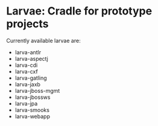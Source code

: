 # Larvae: Cradle for prototype projects

Currently available larvae are:

* larva-antlr
* larva-aspectj
* larva-cdi
* larva-cxf
* larva-gatling
* larva-jaxb
* larva-jboss-mgmt
* larva-jbossws
* larva-jpa
* larva-smooks
* larva-webapp
